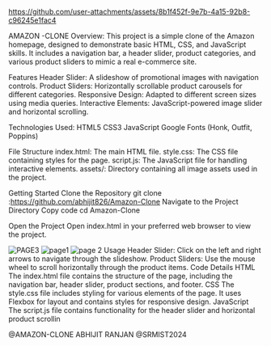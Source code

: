 

https://github.com/user-attachments/assets/8b1f452f-9e7b-4a15-92b8-c96245e1fac4


AMAZON -CLONE
Overview:
This project is a simple clone of the Amazon homepage, designed to demonstrate basic HTML, CSS, and JavaScript skills. It includes a navigation bar, a header slider, product categories, and various product sliders to mimic a real e-commerce site.

Features
Header Slider: A slideshow of promotional images with navigation controls.
Product Sliders: Horizontally scrollable product carousels for different categories.
Responsive Design: Adapted to different screen sizes using media queries.
Interactive Elements: JavaScript-powered image slider and horizontal scrolling.

Technologies Used:
HTML5
CSS3
JavaScript
Google Fonts (Honk, Outfit, Poppins)

File Structure
index.html: The main HTML file.
style.css: The CSS file containing styles for the page.
script.js: The JavaScript file for handling interactive elements.
assets/: Directory containing all image assets used in the project.

Getting Started
Clone the Repository
git clone :https://github.com/abhijit826/Amazon-Clone
Navigate to the Project Directory
Copy code
cd Amazon-Clone

Open the Project
Open index.html in your preferred web browser to view the project.

![PAGE3](https://github.com/user-attachments/assets/d0112b6e-463b-4377-8b25-82fd562bac9d)
![page1](https://github.com/user-attachments/assets/576bc825-829b-49a1-b99d-a0d701402644)
![page 2](https://github.com/user-attachments/assets/b5c17bc3-f11c-4bd0-b22f-a38757891c92)
Usage
Header Slider: Click on the left and right arrows to navigate through the slideshow.
Product Sliders: Use the mouse wheel to scroll horizontally through the product items.
Code Details
HTML
The index.html file contains the structure of the page, including the navigation bar, header slider, product sections, and footer.
CSS
The style.css file includes styling for various elements of the page. It uses Flexbox for layout and contains styles for responsive design.
JavaScript
The script.js file contains functionality for the header slider and horizontal product scrollin


@AMAZON-CLONE ABHIJIT RANJAN @SRMIST2024
